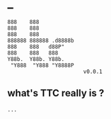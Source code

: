 #   _ 


    888    888            
    888    888            
    888    888            
    888888 888888 .d8888b 
    888    888   d88P"    
    888    888   888      
    Y88b.  Y88b. Y88b.    
     "Y888  "Y888 "Y8888P 
                            v0.0.1

## what's TTC really is ?

    ...












